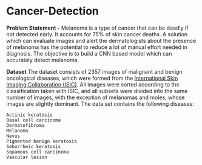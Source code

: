 # Cancer-Detection

**Problem Statement -** Melanoma is a type of cancer that can be deadly if not detected early. It accounts for 75% of skin cancer deaths. A solution which can evaluate images and alert the dermatologists about the presence of melanoma has the potential to reduce a lot of manual effort needed in diagnosis. The objective is to build a CNN based model which can accurately detect melanoma.

**Dataset** The dataset consists of 2357 images of malignant and benign oncological diseases, which were formed from the [International Skin Imaging Collaboration (ISIC)](https://drive.google.com/file/d/1xLfSQUGDl8ezNNbUkpuHOYvSpTyxVhCs/view?usp=sharing). All images were sorted according to the classification taken with ISIC, and all subsets were divided into the same number of images, with the exception of melanomas and moles, whose images are slightly dominant. The data set contains the following diseases:
```
Actinic keratosis
Basal cell carcinoma
Dermatofibroma
Melanoma
Nevus
Pigmented benign keratosis
Seborrheic keratosis
Squamous cell carcinoma
Vascular lesion
```


